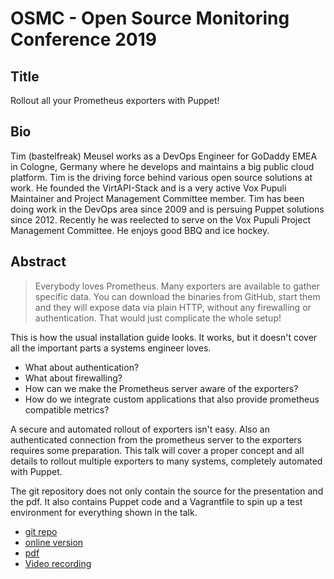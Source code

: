 # OSMC - Open Source Monitoring Conference 2019


## Title

Rollout all your Prometheus exporters with Puppet!

## Bio

Tim (bastelfreak) Meusel works as a DevOps Engineer for GoDaddy EMEA in Cologne,
Germany where he develops and maintains a big public cloud platform. Tim is the
driving force behind various open source solutions at work. He founded the
VirtAPI-Stack and is a very active Vox Pupuli Maintainer and Project Management
Committee member. Tim has been doing work in the DevOps area since 2009 and is
persuing Puppet solutions since 2012. Recently he was reelected to serve on the
Vox Pupuli Project Management Committee. He enjoys good BBQ and ice hockey.

## Abstract

> Everybody loves Prometheus. Many exporters are available to gather specific data. You can download the binaries from GitHub, start them and they will expose data via plain HTTP, without any firewalling or authentication. That would just complicate the whole setup!

This is how the usual installation guide looks. It works, but it doesn't cover
all the important parts a systems engineer loves.

* What about authentication?
* What about firewalling?
* How can we make the Prometheus server aware of the exporters?
* How do we integrate custom applications that also provide prometheus compatible metrics?

A secure and automated rollout of exporters isn't easy. Also an authenticated
connection from the prometheus server to the exporters requires some
preparation. This talk will cover a proper concept and all details to rollout
multiple exporters to many systems, completely automated with Puppet.

The git repository does not only contain the source for the presentation and the
pdf. It also contains Puppet code and a Vagrantfile to spin up a test
environment for everything shown in the talk.

* [git repo](https://github.com/bastelfreak/osmc2019#osmc-2019---deploy-prometheus-exporters-with-puppet-at-scale)
* [online version](https://bastelfreak.de/osmc2019/#1)
* [pdf](Rollout_all_your_Prometheus_exporters_with_puppet.pdf)
* [Video recording](https://www.youtube.com/watch?v=-ijO-g4_7rU)
